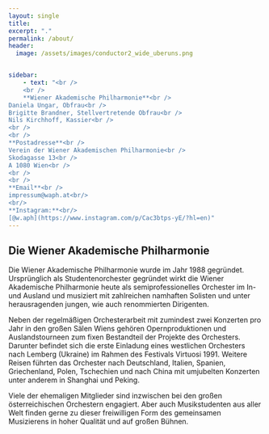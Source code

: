 ```yaml
---
layout: single
title:
excerpt: "."
permalink: /about/
header:
  image: /assets/images/conductor2_wide_uberuns.png


sidebar:
    - text: "<br />
    <br />
    **Wiener Akademische Philharmonie**<br />
Daniela Ungar, Obfrau<br />
Brigitte Brandner, Stellvertretende Obfrau<br />
Nils Kirchhoff, Kassier<br />
<br />
<br />
**Postadresse**<br />
Verein der Wiener Akademischen Philharmonie<br />
Skodagasse 13<br />
A 1080 Wien<br />
<br />
<br />
**Email**<br />
impressum@waph.at<br/>
<br/>
**Instagram:**<br/>
[@w.aph](https://www.instagram.com/p/Cac3btps-yE/?hl=en)"
---
```

## Die Wiener Akademische Philharmonie


Die Wiener Akademische Philharmonie wurde im Jahr 1988 gegründet. Ursprünglich als Studentenorchester gegründet wirkt die Wiener Akademische Philharmonie heute als semiprofessionelles Orchester im In- und Ausland und musiziert mit zahlreichen namhaften Solisten und unter herausragenden jungen, wie auch renommierten Dirigenten.

Neben der regelmäßigen Orchesterarbeit mit zumindest zwei Konzerten pro Jahr in den großen Sälen Wiens gehören Opernproduktionen und Auslandstourneen zum fixen Bestandteil der Projekte des Orchesters. Darunter befindet sich die erste Einladung eines westlichen Orchesters nach Lemberg (Ukraine) im Rahmen des Festivals Virtuosi 1991. Weitere Reisen führten das Orchester nach Deutschland, Italien, Spanien, Griechenland, Polen, Tschechien und nach China mit umjubelten Konzerten unter anderem in Shanghai und Peking.

Viele der ehemaligen Mitglieder sind inzwischen bei den großen österreichischen Orchestern engagiert. Aber auch Musikstudenten aus aller Welt finden gerne zu dieser freiwilligen Form des gemeinsamen Musizierens in hoher Qualität und auf großen Bühnen.

